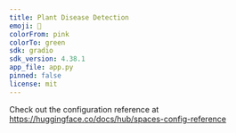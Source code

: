 ```yaml
---
title: Plant Disease Detection
emoji: 🐨
colorFrom: pink
colorTo: green
sdk: gradio
sdk_version: 4.38.1
app_file: app.py
pinned: false
license: mit
---
```


Check out the configuration reference at https://huggingface.co/docs/hub/spaces-config-reference
